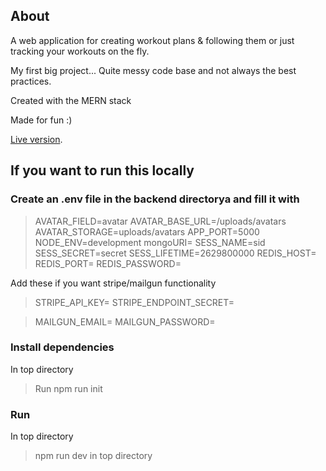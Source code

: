 ## About

A web application for creating workout plans & following them or just tracking your workouts on the fly.

My first big project... Quite messy code base and not always the best practices.

Created with the MERN stack

Made for fun :)

[Live version](https://chadify.herokuapp.com/).

## If you want to run this locally

### Create an .env file in the backend directorya and fill it with

> AVATAR_FIELD=avatar
> AVATAR_BASE_URL=/uploads/avatars
> AVATAR_STORAGE=uploads/avatars
> APP_PORT=5000
> NODE_ENV=development
> mongoURI=<YOUR MONGODB URI>
> SESS_NAME=sid
> SESS_SECRET=secret
> SESS_LIFETIME=2629800000
> REDIS_HOST=<YOUR REDIS HOST>
> REDIS_PORT=<YOUR REDIS PORT>
> REDIS_PASSWORD=<YOUR REDIS PASSWORD>

Add these if you want stripe/mailgun functionality

> STRIPE_API_KEY=<YOUR STRIPE API KEY>
> STRIPE_ENDPOINT_SECRET=<YOUR STRIPE WEBHOOK ENDPOINT SECRET>

> MAILGUN_EMAIL=<YOUR MAILGUN PASSWORD>
> MAILGUN_PASSWORD=<YOUR MAILGUN PASSWORD>

### Install dependencies

In top directory

> Run npm run init

### Run

In top directory

> npm run dev in top directory
